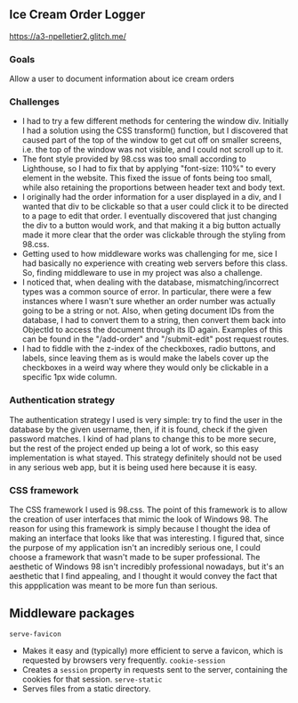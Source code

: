 ## Ice Cream Order Logger
https://a3-npelletier2.glitch.me/

### Goals
Allow a user to document information about ice cream orders

### Challenges
- I had to try a few different methods for centering the window div. Initially I had a solution using the CSS transform() function, but I discovered that caused part of the top of the window to get cut off on smaller screens, i.e. the top of the window was not visible, and I could not scroll up to it.
- The font style provided by 98.css was too small according to Lighthouse, so I had to fix that by applying "font-size: 110%" to every element in the website. This fixed the issue of fonts being too small, while also retaining the proportions between header text and body text.
- I originally had the order information for a user displayed in a div, and I wanted that div to be clickable so that a user could click it to be directed to a page to edit that order. I eventually discovered that just changing the div to a button would work, and that making it a big button actually made it more clear that the order was clickable through the styling from 98.css.
- Getting used to how middleware works was challenging for me, sice I had basically no experience with creating web servers before this class. So, finding middleware to use in my project was also a challenge.
- I noticed that, when dealing with the database, mismatching/incorrect types was a common source of error. In particular, there were a few instances where I wasn't sure whether an order number was actually going to be a string or not. Also, when geting document IDs from the database, I had to convert them to a string, then convert them back into ObjectId to access the document through its ID again. Examples of this can be found in the "/add-order" and "/submit-edit" post request routes.
- I had to fiddle with the z-index of the checkboxes, radio buttons, and labels, since leaving them as is would make the labels cover up the checkboxes in a weird way where they would only be clickable in a specific 1px wide column.

### Authentication strategy
The authentication strategy I used is very simple: try to find the user in the database by the given username, then, if it is found, check if the given password matches. I kind of had plans to change this to be more secure, but the rest of the project ended up being a lot of work, so this easy implementation is what stayed. This strategy definitely should not be used in any serious web app, but it is being used here because it is easy.

### CSS framework
The CSS framework I used is 98.css. The point of this framework is to allow the creation of user interfaces that mimic the look of Windows 98. The reason for using this framework is simply because I thought the idea of making an interface that looks like that was interesting. I figured that, since the purpose of my application isn't an incredibly serious one, I could choose a framework that wasn't made to be super professional. The aesthetic of Windows 98 isn't incredibly professional nowadays, but it's an aesthetic that I find appealing, and I thought it would convey the fact that this appplication was meant to be more fun than serious.

## Middleware packages
`serve-favicon`
- Makes it easy and (typically) more efficient to serve a favicon, which is requested by browsers very frequently.
`cookie-session`
- Creates a `session` property in requests sent to the server, containing the cookies for that session.
`serve-static`
- Serves files from a static directory.
